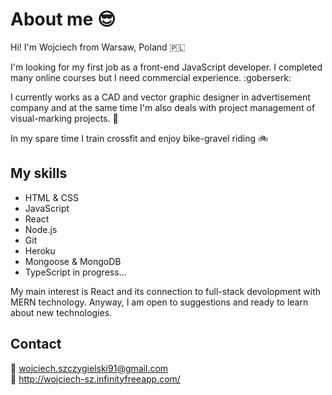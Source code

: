 # About me 😎
Hi! I'm Wojciech from Warsaw, Poland 🇵🇱

I'm looking for my first job as a front-end JavaScript developer. I completed many online courses but I need commercial experience. :goberserk:

I currently works as a CAD and vector graphic designer in advertisement company and at the same time I'm also deals with project management of visual-marking projects. :pencil:

In my spare time I train crossfit and enjoy bike-gravel riding :bike: 

## My skills

+ HTML & CSS
+ JavaScript
+ React
+ Node.js
+ Git 
+ Heroku
+ Mongoose & MongoDB
+ TypeScript in progress...

My main interest is React and its connection to full-stack devolopment with MERN technology. 
Anyway, I am open to suggestions and ready to learn about new technologies. 





## Contact
:email: wojciech.szczygielski91@gmail.com <br/>
:page_facing_up: http://wojciech-sz.infinityfreeapp.com/
